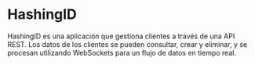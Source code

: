 # HashingID
HashingID es una aplicación que gestiona clientes a través de una API REST. Los datos de los clientes se pueden consultar, crear y eliminar, y se procesan utilizando WebSockets para un flujo de datos en tiempo real.
